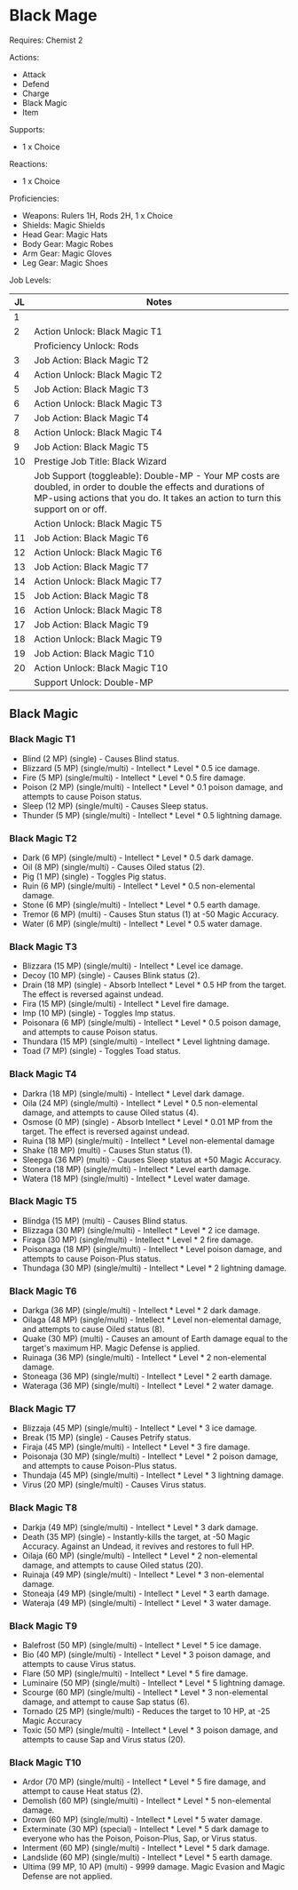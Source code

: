 # Black Mage

Requires: Chemist 2

Actions:

- Attack
- Defend
- Charge
- Black Magic
- Item

Supports:

- 1 x Choice

Reactions:

- 1 x Choice

Proficiencies:

- Weapons: Rulers 1H, Rods 2H, 1 x Choice
- Shields: Magic Shields
- Head Gear: Magic Hats
- Body Gear: Magic Robes
- Arm Gear: Magic Gloves
- Leg Gear: Magic Shoes

Job Levels:

| JL | Notes |
| --- | --- |
| 1 | 
| 2 | Action Unlock: Black Magic T1
|   | Proficiency Unlock: Rods
| 3 | Job Action: Black Magic T2
| 4 | Action Unlock: Black Magic T2
| 5 | Job Action: Black Magic T3
| 6 | Action Unlock: Black Magic T3
| 7 | Job Action: Black Magic T4
| 8 | Action Unlock: Black Magic T4
| 9 | Job Action: Black Magic T5
| 10 | Prestige Job Title: Black Wizard
|    | Job Support (toggleable): Double-MP - Your MP costs are doubled, in order to double the effects and durations of MP-using actions that you do. It takes an action to turn this support on or off.
|    | Action Unlock: Black Magic T5
| 11 | Job Action: Black Magic T6
| 12 | Action Unlock: Black Magic T6
| 13 | Job Action: Black Magic T7
| 14 | Action Unlock: Black Magic T7
| 15 | Job Action: Black Magic T8
| 16 | Action Unlock: Black Magic T8
| 17 | Job Action: Black Magic T9
| 18 | Action Unlock: Black Magic T9
| 19 | Job Action: Black Magic T10
| 20 | Action Unlock: Black Magic T10
|    | Support Unlock: Double-MP

## Black Magic

### Black Magic T1

- Blind (2 MP) (single) - Causes Blind status.
- Blizzard (5 MP) (single/multi) - Intellect * Level * 0.5 ice damage.
- Fire (5 MP) (single/multi) - Intellect * Level * 0.5 fire damage.
- Poison (2 MP) (single/multi) - Intellect * Level * 0.1 poison damage, and attempts to cause Poison status.
- Sleep (12 MP) (single/multi) - Causes Sleep status.
- Thunder (5 MP) (single/multi) - Intellect * Level * 0.5 lightning damage.

### Black Magic T2

- Dark (6 MP) (single/multi) - Intellect * Level * 0.5 dark damage.
- Oil (8 MP) (single/multi) - Causes Oiled status (2).
- Pig (1 MP) (single) - Toggles Pig status.
- Ruin (6 MP) (single/multi) - Intellect * Level * 0.5 non-elemental damage.
- Stone (6 MP) (single/multi) - Intellect * Level * 0.5 earth damage.
- Tremor (6 MP) (multi) - Causes Stun status (1) at -50 Magic Accuracy.
- Water (6 MP) (single/multi) - Intellect * Level * 0.5 water damage.

### Black Magic T3

- Blizzara (15 MP) (single/multi) - Intellect * Level ice damage.
- Decoy (10 MP) (single) - Causes Blink status (2).
- Drain (18 MP) (single) - Absorb Intellect * Level * 0.5 HP from the target. The effect is reversed against undead.
- Fira (15 MP) (single/multi) - Intellect * Level fire damage.
- Imp (10 MP) (single) - Toggles Imp status.
- Poisonara (6 MP) (single/multi) - Intellect * Level * 0.5 poison damage, and attempts to cause Poison status.
- Thundara (15 MP) (single/multi) - Intellect * Level lightning damage.
- Toad (7 MP) (single) - Toggles Toad status.

### Black Magic T4

- Darkra (18 MP) (single/multi) - Intellect * Level dark damage.
- Oila (24 MP) (single/multi) - Intellect * Level * 0.5 non-elemental damage, and attempts to cause Oiled status (4).
- Osmose (0 MP) (single) - Absorb Intellect * Level * 0.01 MP from the target. The effect is reversed against undead.
- Ruina (18 MP) (single/multi) - Intellect * Level non-elemental damage
- Shake (18 MP) (multi) - Causes Stun status (1).
- Sleepga (36 MP) (multi) - Causes Sleep status at +50 Magic Accuracy.
- Stonera (18 MP) (single/multi) - Intellect * Level earth damage.
- Watera (18 MP) (single/multi) - Intellect * Level water damage.

### Black Magic T5

- Blindga (15 MP) (multi) - Causes Blind status.
- Blizzaga (30 MP) (single/multi) - Intellect * Level * 2 ice damage.
- Firaga (30 MP) (single/multi) - Intellect * Level * 2 fire damage.
- Poisonaga (18 MP) (single/multi) - Intellect * Level poison damage, and attempts to cause Poison-Plus status.
- Thundaga (30 MP) (single/multi) - Intellect * Level * 2 lightning damage.

### Black Magic T6

- Darkga (36 MP) (single/multi) - Intellect * Level * 2 dark damage.
- Oilaga (48 MP) (single/multi) - Intellect * Level non-elemental damage, and attempts to cause Oiled status (8).
- Quake (30 MP) (multi) - Causes an amount of Earth damage equal to the target's maximum HP. Magic Defense is applied.
- Ruinaga (36 MP) (single/multi) - Intellect * Level * 2 non-elemental damage.
- Stoneaga (36 MP) (single/multi) - Intellect * Level * 2 earth damage.
- Wateraga (36 MP) (single/multi) - Intellect * Level * 2 water damage.

### Black Magic T7

- Blizzaja (45 MP) (single/multi) - Intellect * Level * 3 ice damage.
- Break (15 MP) (single) - Causes Petrify status.
- Firaja (45 MP) (single/multi) - Intellect * Level * 3 fire damage.
- Poisonaja (30 MP) (single/multi) - Intellect * Level * 2 poison damage, and attempts to cause Poison-Plus status.
- Thundaja (45 MP) (single/multi) - Intellect * Level * 3 lightning damage.
- Virus (20 MP) (single/multi) - Causes Virus status.

### Black Magic T8

- Darkja (49 MP) (single/multi) - Intellect * Level * 3 dark damage.
- Death (35 MP) (single) - Instantly-kills the target, at -50 Magic Accuracy. Against an Undead, it revives and restores to full HP.
- Oilaja (60 MP) (single/multi) - Intellect * Level * 2 non-elemental damage, and attempts to cause Oiled status (20).
- Ruinaja (49 MP) (single/multi) - Intellect * Level * 3 non-elemental damage.
- Stoneaja (49 MP) (single/multi) - Intellect * Level * 3 earth damage.
- Wateraja (49 MP) (single/multi) - Intellect * Level * 3 water damage.

### Black Magic T9

- Balefrost (50 MP) (single/multi) - Intellect * Level * 5 ice damage.
- Bio (40 MP) (single/multi) - Intellect * Level * 3 poison damage, and attempts to cause Virus status.
- Flare (50 MP) (single/multi) - Intellect * Level * 5 fire damage.
- Luminaire (50 MP) (single/multi) - Intellect * Level * 5 lightning damage.
- Scourge (60 MP) (single/multi) - Intellect * Level * 3 non-elemental damage, and attempt to cause Sap status (6).
- Tornado (25 MP) (single/multi) - Reduces the target to 10 HP, at -25 Magic Accuracy
- Toxic (50 MP) (single/multi) - Intellect * Level * 3 poison damage, and attempts to cause Sap and Virus status (20).

### Black Magic T10

- Ardor (70 MP) (single/multi) - Intellect * Level * 5 fire damage, and attempt to cause Heat status (2).
- Demolish (60 MP) (single/multi) - Intellect * Level * 5 non-elemental damage.
- Drown (60 MP) (single/multi) - Intellect * Level * 5 water damage.
- Exterminate (30 MP) (special) - Intellect * Level * 5 dark damage to everyone who has the Poison, Poison-Plus, Sap, or Virus status.
- Interment (60 MP) (single/multi) - Intellect * Level * 5 dark damage.
- Landslide (60 MP) (single/multi) - Intellect * Level * 5 earth damage.
- Ultima (99 MP, 10 AP) (multi) - 9999 damage. Magic Evasion and Magic Defense are not applied.

